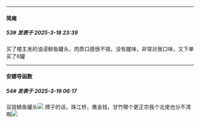 ﻿
*****

####  简雍  
##### 53#       发表于 2025-3-18 23:39

买了楼主发的油浸鲱鱼罐头，肉质口感很不错，没有腥味，非常对我口味，又下单买了6罐


*****

####  安娜导函数  
##### 54#       发表于 2025-3-19 06:17

豆豉鳞鱼罐头<img src="https://static.saraba1st.com/image/smiley/face2017/050.png" referrerpolicy="no-referrer">
牌子的话，珠江桥，鹰金钱，甘竹哪个更正宗我个北佬也分不清啊<img src="https://static.saraba1st.com/image/smiley/face2017/051.png" referrerpolicy="no-referrer">

